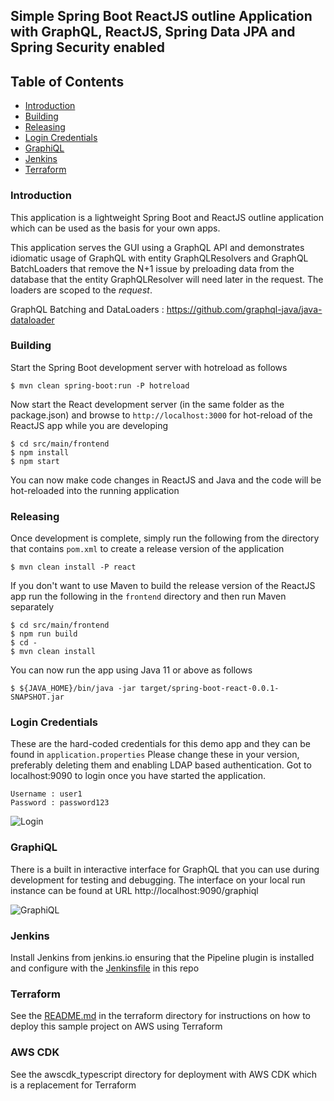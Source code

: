 ## Simple Spring Boot ReactJS outline Application with GraphQL, ReactJS, Spring Data JPA and Spring Security enabled 

## Table of Contents

- [Introduction](#introduction)
- [Building](#building)
- [Releasing](#releasing)
- [Login Credentials](#login-credentials)
- [GraphiQL](#graphiql)
- [Jenkins](#jenkins)
- [Terraform](#terraform)

### Introduction

This application is a lightweight Spring Boot and ReactJS outline application which can be used as the basis for your own apps.

This application serves the GUI using a GraphQL API and demonstrates idiomatic usage of GraphQL with entity 
GraphQLResolvers and GraphQL BatchLoaders that remove the N+1 issue by preloading data from the database 
that the entity GraphQLResolver will need later in the request.  The loaders are scoped to the *request*.

GraphQL Batching and DataLoaders : https://github.com/graphql-java/java-dataloader

### Building

Start the Spring Boot development server with hotreload as follows

```shell script
$ mvn clean spring-boot:run -P hotreload
```

Now start the React development server (in the same folder as the package.json) and browse to `http://localhost:3000` for hot-reload of the ReactJS app while you are developing
```shell script
$ cd src/main/frontend
$ npm install
$ npm start
```

You can now make code changes in ReactJS and Java and the code will be hot-reloaded into the running application

### Releasing

Once development is complete, simply run the following from the directory that contains `pom.xml` to create a release version of the application
```shell script
$ mvn clean install -P react
```

If you don't want to use Maven to build the release version of the ReactJS app run the following in the `frontend` directory and then run Maven separately
```shell script
$ cd src/main/frontend
$ npm run build
$ cd -
$ mvn clean install
```

You can now run the app using Java 11 or above as follows
```shell script
$ ${JAVA_HOME}/bin/java -jar target/spring-boot-react-0.0.1-SNAPSHOT.jar
```

### Login Credentials
These are the hard-coded credentials for this demo app and they can be found in `application.properties` Please change 
these in your version, preferably deleting them and enabling LDAP based authentication.
Got to localhost:9090 to login once you have started the application.

```text
Username : user1
Password : password123
```

![Login](assets/login.gif)

### GraphiQL
There is a built in interactive interface for GraphQL that you can use during development for testing and debugging. 
The interface on your local run instance can be found at URL http://localhost:9090/graphiql

![GraphiQL](assets/graphiql.gif)

### Jenkins
Install Jenkins from jenkins.io ensuring that the Pipeline plugin is installed and configure with the [Jenkinsfile](https://www.jenkins.io/doc/book/pipeline/jenkinsfile/) in this repo

### Terraform

See the [README.md](terraform/README.md) in the terraform directory for instructions on how to deploy this sample project on AWS using Terraform

### AWS CDK

See the awscdk_typescript directory for deployment with AWS CDK which is a replacement for Terraform